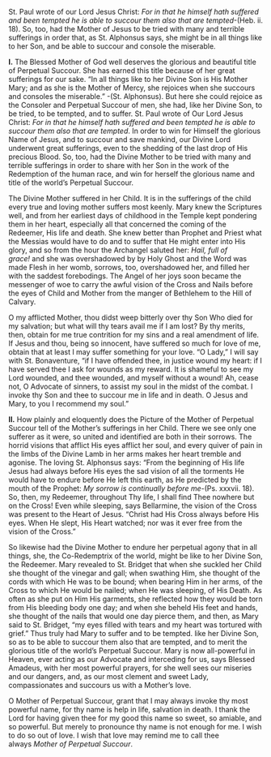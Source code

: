 
St. Paul wrote of our Lord Jesus Christ: _For in that he himself hath suffered and been tempted he is able to succour them also that are tempted_-(Heb. ii. 18). So, too, had the Mother of Jesus to be tried with many and terrible sufferings in order that, as St. Alphonsus says, she might be in all things like to her Son, and be able to succour and console the miserable.

**I\.** The Blessed Mother of God well deserves the glorious and beautiful title of Perpetual Succour. She has earned this title because of her great sufferings for our sake. “In all things like to her Divine Son is His Mother Mary; and as she is the Mother of Mercy, she rejoices when she succours and consoles the miserable.” -(St. Alphonsus). But here she could rejoice as the Consoler and Perpetual Succour of men, she had, like her Divine Son, to be tried, to be tempted, and to suffer. St. Paul wrote of Our Lord Jesus Christ: _For in that he himself hath suffered and been tempted he is able to succour them also that are tempted_. In order to win for Himself the glorious Name of Jesus, and to succour and save mankind, our Divine Lord underwent great sufferings, even to the shedding of the last drop of His precious Blood. So, too, had the Divine Mother to be tried with many and terrible sufferings in order to share with her Son in the work of the Redemption of the human race, and win for herself the glorious name and title of the world’s Perpetual Succour.

The Divine Mother suffered in her Child. It is in the sufferings of the child every true and loving mother suffers most keenly. Mary knew the Scriptures well, and from her earliest days of childhood in the Temple kept pondering them in her heart, especially all that concerned the coming of the Redeemer, His life and death. She knew better than Prophet and Priest what the Messias would have to do and to suffer that He might enter into His glory, and so from the hour the Archangel saluted her: _Hail, full of grace!_ and she was overshadowed by by Holy Ghost and the Word was made Flesh in her womb, sorrows, too, overshadowed her, and filled her with the saddest forebodings. The Angel of her joys soon became the messenger of woe to carry the awful vision of the Cross and Nails before the eyes of Child and Mother from the manger of Bethlehem to the Hill of Calvary.

O my afflicted Mother, thou didst weep bitterly over thy Son Who died for my salvation; but what will thy tears avail me if I am lost? By thy merits, then, obtain for me true contrition for my sins and a real amendment of life. If Jesus and thou, being so innocent, have suffered so much for love of me, obtain that at least I may suffer something for your love. “O Lady,” I will say with St. Bonaventure, “if I have offended thee, in justice wound my heart: if I have served thee I ask for wounds as my reward. It is shameful to see my Lord wounded, and thee wounded, and myself without a wound! Ah, cease not, O Advocate of sinners, to assist my soul in the midst of the combat. I invoke thy Son and thee to succour me in life and in death. O Jesus and Mary, to you I recommend my soul.”

**II\.** How plainly and eloquently does the Picture of the Mother of Perpetual Succour tell of the Mother’s sufferings in her Child. There we see only one sufferer as it were, so united and identified are both in their sorrows. The horrid visions that afflict His eyes afflict her soul, and every quiver of pain in the limbs of the Divine Lamb in her arms makes her heart tremble and agonise. The loving St. Alphonsus says: “From the beginning of His life Jesus had always before His eyes the sad vision of all the torments He would have to endure before He left this earth, as He predicted by the mouth of the Prophet: _My sorrow is continually before me-_(Ps. xxxvii. 18). So, then, my Redeemer, throughout Thy life, I shall find Thee nowhere but on the Cross! Even while sleeping, says Bellarmine, the vision of the Cross was present to the Heart of Jesus. “Christ had His Cross always before His eyes. When He slept, His Heart watched; nor was it ever free from the vision of the Cross.”

So likewise had the Divine Mother to endure her perpetual agony that in all things, she, the Co-Redemptrix of the world, might be like to her Divine Son, the Redeemer. Mary revealed to St. Bridget that when she suckled her Child she thought of the vinegar and gall; when swathing Him, she thought of the cords with which He was to be bound; when bearing Him in her arms, of the Cross to which He would be nailed; when He was sleeping, of His Death. As often as she put on Him His garments, she reflected how they would be torn from His bleeding body one day; and when she beheld His feet and hands, she thought of the nails that would one day pierce them, and then, as Mary said to St. Bridget, “my eyes filled with tears and my heart was tortured with grief.” Thus truly had Mary to suffer and to be tempted. like her Divine Son, so as to be able to succour them also that are tempted, and to merit the glorious title of the world’s Perpetual Succour. Mary is now all-powerful in Heaven, ever acting as our Advocate and interceding for us, says Blessed Amadeus, with her most powerful prayers, for she well sees our miseries and our dangers, and, as our most clement and sweet Lady, compassionates and succours us with a Mother’s love.

O Mother of Perpetual Succour, grant that I may always invoke thy most powerful name, for thy name is help in life, salvation in death. I thank the Lord for having given thee for my good this name so sweet, so amiable, and so powerful. But merely to pronounce thy name is not enough for me. I wish to do so out of love. I wish that love may remind me to call thee always _Mother of Perpetual Succour_.

